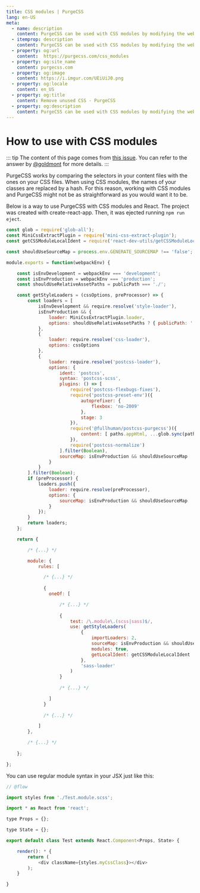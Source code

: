 ```yaml
---
title: CSS modules | PurgeCSS
lang: en-US
meta:
  - name: description
    content: PurgeCSS can be used with CSS modules by modifying the webpack configuration.
  - itemprop: description
    content: PurgeCSS can be used with CSS modules by modifying the webpack configuration.
  - property: og:url
    content:  https://purgecss.com/css_modules
  - property: og:site_name
    content: purgecss.com
  - property: og:image
    content: https://i.imgur.com/UEiUiJ0.png
  - property: og:locale
    content: en_US
  - property: og:title
    content: Remove unused CSS - PurgeCSS
  - property: og:description
    content: PurgeCSS can be used with CSS modules by modifying the webpack configuration.
---
```


# How to use with CSS modules

::: tip
The content of this page comes from [this issue](https://github.com/FullHuman/purgecss/issues/163#issuecomment-526607181).
You can refer to the answer by [@goldmont](https://github.com/goldmont) for more details.
:::

PurgeCSS works by comparing the selectors in your content files with the ones on your CSS files. When using CSS modules, the names of your classes are replaced by a hash. For this reason, working with CSS modules and PurgeCSS might not be as straightforward as you would want it to be.

Below is a way to use PurgeCSS with CSS modules and React.
The project was created with create-react-app. Then, it was ejected running `npm run eject`.


```js
const glob = require('glob-all');
const MiniCssExtractPlugin = require('mini-css-extract-plugin');
const getCSSModuleLocalIdent = require('react-dev-utils/getCSSModuleLocalIdent');

const shouldUseSourceMap = process.env.GENERATE_SOURCEMAP !== 'false';

module.exports = function(webpackEnv) {

    const isEnvDevelopment = webpackEnv === 'development';
    const isEnvProduction = webpackEnv === 'production';
    const shouldUseRelativeAssetPaths = publicPath === './';

    const getStyleLoaders = (cssOptions, preProcessor) => {
		const loaders = [
			isEnvDevelopment && require.resolve('style-loader'),
			isEnvProduction && {
				loader: MiniCssExtractPlugin.loader,
				options: shouldUseRelativeAssetPaths ? { publicPath: '../../' } : {}
			},
			{
				loader: require.resolve('css-loader'),
				options: cssOptions
			},
			{
				loader: require.resolve('postcss-loader'),
				options: {
					ident: 'postcss',
					syntax: 'postcss-scss',
					plugins: () => [
						require('postcss-flexbugs-fixes'),
						require('postcss-preset-env')({
							autoprefixer: {
								flexbox: 'no-2009'
							},
							stage: 3
						}),
						require('@fullhuman/postcss-purgecss')({
							content: [ paths.appHtml, ...glob.sync(path.join(paths.appSrc, '/**/*.{js,jsx}'), { nodir: true }) ],
						}),
						require('postcss-normalize')
					].filter(Boolean),
					sourceMap: isEnvProduction && shouldUseSourceMap
				}
			}
		].filter(Boolean);
		if (preProcessor) {
			loaders.push({
				loader: require.resolve(preProcessor),
				options: {
					sourceMap: isEnvProduction && shouldUseSourceMap
				}
			});
		}
		return loaders;
	};

    return {

        /* {...} */

        module: {
            rules: [

              /* {...} */
    
              {
                oneOf: [

                    /* {...} */
    
                    {
                        test: /\.module\.(scss|sass)$/,
                        use: getStyleLoaders(
                            {
                                importLoaders: 2,
                                sourceMap: isEnvProduction && shouldUseSourceMap,
                                modules: true,
                                getLocalIdent: getCSSModuleLocalIdent
                            },
                            'sass-loader'
                        )
                    }
    
                    /* {...} */

                ]
              }
    
              /* {...} */

            ]
        },

        /* {...} */
        
    };

};
```

You can use regular module syntax in your JSX just like this:

```js
// @flow

import styles from './Test.module.scss';

import * as React from 'react';

type Props = {};

type State = {};

export default class Test extends React.Component<Props, State> {

	render(): * {
		return (
			<div className={styles.myCssClass}></div>
		);
	}

}
```